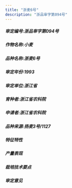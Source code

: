 ```yaml
---
title: "浙麦6号"
description: "浙品审字第094号"
---
```

##### 审定编号:浙品审字第094号

##### 作物名称:小麦

##### 品种名称:浙麦6号

##### 审定年份:1993

##### 审定单位:浙江省

##### 育种者:浙江省农科院

##### 申请者:浙江省农科院

##### 品种来源:扬麦3号/1127

##### 特征特性


##### 产量表现


##### 栽培技术要点


##### 审定意见

